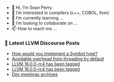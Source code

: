- 👋 Hi, I’m Sean Perry
- 👀 I’m interested in compilers (c++, COBOL, llvm)
- 🌱 I’m currently learning ...
- 💞️ I’m looking to collaborate on ...
- 📫 How to reach me ...

<!---
s66perry/s66perry is a ✨ special ✨ repository because its `README.md` (this file) appears on your GitHub profile.
You can click the Preview link to take a look at your changes.
--->
### 📕 Latest LLVM Discourse Posts

<!-- DISCOURSE-LLVM:START -->
- [How would you implement a Symbol type?](https://discourse.llvm.org/t/how-would-you-implement-a-symbol-type/69162#post_1)
- [Avoidable overhead from threading by default](https://discourse.llvm.org/t/avoidable-overhead-from-threading-by-default/69160#post_2)
- [LLVM 16.0.0-rc4 has been tagged](https://discourse.llvm.org/t/llvm-16-0-0-rc4-has-been-tagged/69150#post_3)
- [LLVM 16.0.0-rc4 has been tagged](https://discourse.llvm.org/t/llvm-16-0-0-rc4-has-been-tagged/69150#post_2)
- [Dev meetings archives](https://discourse.llvm.org/t/dev-meetings-archives/69140#post_2)
<!-- DISCOURSE-LLVM:END -->
